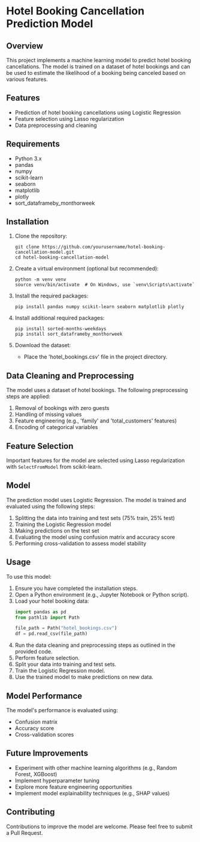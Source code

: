 # Hotel Booking Cancellation Prediction Model

## Overview

This project implements a machine learning model to predict hotel booking cancellations. The model is trained on a dataset of hotel bookings and can be used to estimate the likelihood of a booking being canceled based on various features.

## Features

- Prediction of hotel booking cancellations using Logistic Regression
- Feature selection using Lasso regularization
- Data preprocessing and cleaning

## Requirements

- Python 3.x
- pandas
- numpy
- scikit-learn
- seaborn
- matplotlib
- plotly
- sort_dataframeby_monthorweek

## Installation

1. Clone the repository:
   ```
   git clone https://github.com/yourusername/hotel-booking-cancellation-model.git
   cd hotel-booking-cancellation-model
   ```

2. Create a virtual environment (optional but recommended):
   ```
   python -m venv venv
   source venv/bin/activate  # On Windows, use `venv\Scripts\activate`
   ```

3. Install the required packages:
   ```
   pip install pandas numpy scikit-learn seaborn matplotlib plotly
   ```

4. Install additional required packages:
   ```
   pip install sorted-months-weekdays
   pip install sort_dataframeby_monthorweek
   ```

5. Download the dataset:
   - Place the 'hotel_bookings.csv' file in the project directory.

## Data Cleaning and Preprocessing

The model uses a dataset of hotel bookings. The following preprocessing steps are applied:

1. Removal of bookings with zero guests
2. Handling of missing values
3. Feature engineering (e.g., 'family' and 'total_customers' features)
4. Encoding of categorical variables

## Feature Selection

Important features for the model are selected using Lasso regularization with `SelectFromModel` from scikit-learn.

## Model

The prediction model uses Logistic Regression. The model is trained and evaluated using the following steps:

1. Splitting the data into training and test sets (75% train, 25% test)
2. Training the Logistic Regression model
3. Making predictions on the test set
4. Evaluating the model using confusion matrix and accuracy score
5. Performing cross-validation to assess model stability

## Usage

To use this model:

1. Ensure you have completed the installation steps.
2. Open a Python environment (e.g., Jupyter Notebook or Python script).
3. Load your hotel booking data:
   ```python
   import pandas as pd
   from pathlib import Path

   file_path = Path("hotel_bookings.csv")
   df = pd.read_csv(file_path)
   ```
4. Run the data cleaning and preprocessing steps as outlined in the provided code.
5. Perform feature selection.
6. Split your data into training and test sets.
7. Train the Logistic Regression model.
8. Use the trained model to make predictions on new data.

## Model Performance

The model's performance is evaluated using:

- Confusion matrix
- Accuracy score
- Cross-validation scores

## Future Improvements

- Experiment with other machine learning algorithms (e.g., Random Forest, XGBoost)
- Implement hyperparameter tuning
- Explore more feature engineering opportunities
- Implement model explainability techniques (e.g., SHAP values)

## Contributing

Contributions to improve the model are welcome. Please feel free to submit a Pull Request.

